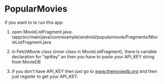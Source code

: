 # PopularMovies

if you want to to run this app:

1. open MovieListFragment.java:
   (app/src/main/java/com/example/android/popularmovie/Fragments/MovieListFragment.java

2. in FetchMovie class (inner class in MovieListFragment), there is variable declaration for “apiKey” an then you have to paste your API_KEY string from MovieDB

3. if you don’t have API_KEY then just go to www.themoviedb.org and then just register to get your API_KEY.